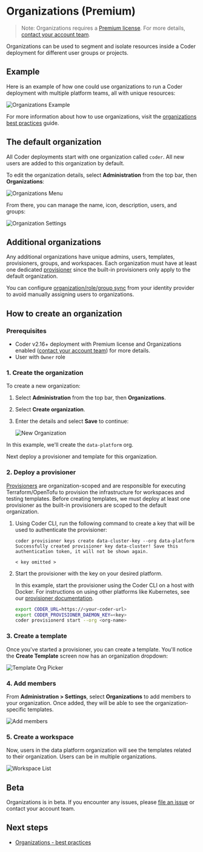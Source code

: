 # Organizations (Premium)

> Note: Organizations requires a
> [Premium license](https://coder.com/pricing#compare-plans). For more details,
> [contact your account team](https://coder.com/contact).

Organizations can be used to segment and isolate resources inside a Coder
deployment for different user groups or projects.

## Example

Here is an example of how one could use organizations to run a Coder deployment
with multiple platform teams, all with unique resources:

![Organizations Example](../../images/admin/users/organizations/diagram.png)

For more information about how to use organizations, visit the
[organizations best practices](../../tutorials/best-practices/organizations.md)
guide.

## The default organization

All Coder deployments start with one organization called `coder`. All new users
are added to this organization by default.

To edit the organization details, select **Administration** from the top bar, then
**Organizations**:

![Organizations Menu](../../images/admin/users/organizations/deployment-organizations.png)

From there, you can manage the name, icon, description, users, and groups:

![Organization Settings](../../images/admin/users/organizations/default-organization-settings.png)

## Additional organizations

Any additional organizations have unique admins, users, templates, provisioners,
groups, and workspaces. Each organization must have at least one dedicated
[provisioner](../provisioners.md) since the built-in provisioners only apply to
the default organization.

You can configure [organization/role/group sync](./idp-sync.md) from your
identity provider to avoid manually assigning users to organizations.

## How to create an organization

### Prerequisites

- Coder v2.16+ deployment with Premium license and Organizations enabled
  ([contact your account team](https://coder.com/contact)) for more details.
- User with `Owner` role

### 1. Create the organization

To create a new organization:

1. Select **Administration** from the top bar, then **Organizations**.

1. Select **Create organization**.

1. Enter the details and select **Save** to continue:

   ![New Organization](../../images/admin/users/organizations/new-organization.png)

In this example, we'll create the `data-platform` org.

Next deploy a provisioner and template for this organization.

### 2. Deploy a provisioner

[Provisioners](../provisioners.md) are organization-scoped and are responsible
for executing Terraform/OpenTofu to provision the infrastructure for workspaces
and testing templates. Before creating templates, we must deploy at least one
provisioner as the built-in provisioners are scoped to the default organization.

1. Using Coder CLI, run the following command to create a key that will be used
   to authenticate the provisioner:

   ```shell
   coder provisioner keys create data-cluster-key --org data-platform
   Successfully created provisioner key data-cluster! Save this authentication token, it will not be shown again.

   < key omitted >
   ```

1. Start the provisioner with the key on your desired platform.

   In this example, start the provisioner using the Coder CLI on a host with
   Docker. For instructions on using other platforms like Kubernetes, see our
   [provisioner documentation](../provisioners.md).

   ```sh
   export CODER_URL=https://<your-coder-url>
   export CODER_PROVISIONER_DAEMON_KEY=<key>
   coder provisionerd start --org <org-name>
   ```

### 3. Create a template

Once you've started a provisioner, you can create a template. You'll notice the
**Create Template** screen now has an organization dropdown:

![Template Org Picker](../../images/admin/users/organizations/template-org-picker.png)

### 4. Add members

From **Administration > Settings**, select **Organizations** to add members to
your organization. Once added, they will be able to see the
organization-specific templates.

![Add members](../../images/admin/users/organizations/organization-members.png)

### 5. Create a workspace

Now, users in the data platform organization will see the templates related to
their organization. Users can be in multiple organizations.

![Workspace List](../../images/admin/users/organizations/workspace-list.png)

## Beta

Organizations is in beta. If you encounter any issues, please
[file an issue](https://github.com/coder/internal/issues/new?title=request%28orgs%29%3A+request+title+here&labels=["customer-feedback"]&body=please+enter+your+issue+or+request+here)
or contact your account team.

## Next steps

- [Organizations - best practices](../../tutorials/best-practices/organizations.md)
